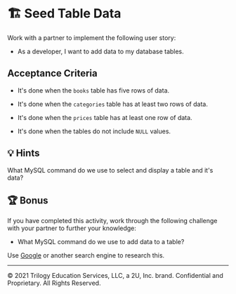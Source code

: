 # 🏗️ Seed Table Data

Work with a partner to implement the following user story:

* As a developer, I want to add data to my database tables.

## Acceptance Criteria

* It's done when the `books` table has five rows of data.

* It's done when the `categories` table has at least two rows of data.

* It's done when the `prices` table has at least one row of data. 

* It's done when the tables do not include `NULL` values. 

## 💡 Hints

What MySQL command do we use to select and display a table and it's data? 

## 🏆 Bonus

If you have completed this activity, work through the following challenge with your partner to further your knowledge:

* What MySQL command do we use to add data to a table?

Use [Google](https://www.google.com) or another search engine to research this.

---
© 2021 Trilogy Education Services, LLC, a 2U, Inc. brand. Confidential and Proprietary. All Rights Reserved.
